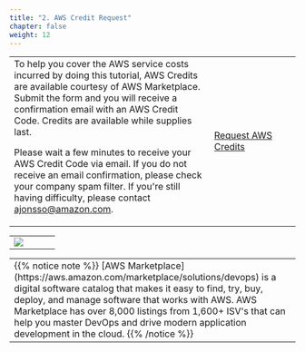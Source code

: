 ```yaml
---
title: "2. AWS Credit Request"
chapter: false
weight: 12
---
```


<table class="credit" style="width:100%">
<tr class="credit">
  <td class="credit" style="width:70%">To help you cover the AWS service costs incurred by doing this tutorial,
AWS Credits are available courtesy of AWS Marketplace. Submit the form and you
will receive a confirmation email with an AWS Credit Code. Credits are 
available while supplies last.

Please wait a few minutes to receive your AWS Credit Code via email. If you do
not receive an email confirmation, please check your company spam filter.
If you're still having difficulty, please contact ajonsso@amazon.com.
  </td>

  <td class="credit" style="width:30%"> <a href="https://pages.awscloud.com/awsmp-wsm-dev-workshop-series-credit-request.html?trk=lab_launchdarkly" target="_blank" class="credit-btn">Request AWS Credits</a>  </td>
</tr>
</table>

<table class="credit" style="width:100%">
<tr class="credit">
  <td class="credit" style="width:40%"> 
      <a href="https://aws.amazon.com/marketplace/pp/B07PZY3369?&trk=el_a134p000003yrYeAAI&trkCampaign=AWSMP_pdp_dev_x_dg&sc_channel=el&sc_campaign=el_awsmp_mult&sc_outcome=Marketplace" target="_blank"><img src="/images/setup/launchdarkly-available-in-aws-marketplace-badge.png"></a>
  </td>

  <td class="credit" style="width:60%">

  </td>

</tr>
</table>


<table class="credit">
<tr class="credit"><td class="credit" style="width:100%">
{{% notice note %}}
[AWS Marketplace](https://aws.amazon.com/marketplace/solutions/devops) is a digital software catalog that makes it easy to find, try, buy, deploy, and manage 
software that works with AWS. AWS Marketplace has over 8,000 listings from 1,600+ ISV's that can
help you master DevOps and drive modern application development in the cloud.
{{% /notice %}}
</td></tr>
</table>

